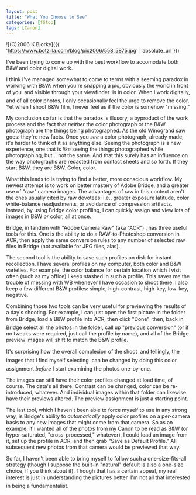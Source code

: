 ```yaml
---
layout: post
title: "What You Choose to See"
categories: [fStop]
tags: [Canon]
---
```



![(C)2006 K Bjorke]({{ 'https://www.botzilla.com/blog/pix2006/558_5875.jpg' | absolute_url }})


I've been trying to come up with the best workflow to accomodate both B&W and color digital work.

I think I've managed somewhat to come to terms with a seeming paradox in working with B&W: when you're snapping a pic, obviously the world in front of you &#151; and visible through your viewfinder &#151; is in color. When I work digitally, and of all color photos, I only occasionally feel the urge to remove the color. Yet when I shoot B&W film, I never feel as if the color is somehow "missing."

My conclusion so far is that the paradox is illusory, a byproduct of the work process and the fact that <i>neither</i> the color photograph or the B&W photograph are the things being photographed. As the old Winogrand saw goes: they're new facts. Once you <i>see</i> a color photograph, already made, it's harder to think of it as anything else. Seeing the photograph is a new experience, one that is <i>like</i> seeing the things photographed while photographing, but... not the same. And that this surely has an influence on the way photographs are redacted from contact sheets and so forth. If they start B&W, they are B&W. Color, color.


<!--more-->
What this leads to is trying to find a better, more conscious workflow. My newest attempt is to work on better mastery of Adobe Bridge, and a greater use of "raw" camera images. The advantages of raw in this context aren't the ones usually cited by raw devotees: i.e., greater exposure latitude, color white-balance readjustments, or avoidance of compression artifacts. Instead, by using Bridge color profiling, I can quickly assign and view lots of images in B&W <i>or</i> color, all at once.

Bridge, in tandem with "Adobe Camera Raw" (aka "ACR") , has three useful tools for this. One is the ability to do a RAW-to-Photoshop conversion in ACR, then apply the same conversion rules to any number of selected raw files in Bridge (not available for JPG files, alas).

The second tool is the ability to save such profiles on disk for instant recollection. I have several profiles on my computer, both color and B&W varieties. For example, the color balance for certain location which I visit often (such as my office) I keep stashed in such a profile. This saves me the trouble of messing with WB whenever I have occasion to shoot there. I also keep a few different B&W profiles: simple, high-contrast, high-key, low-key, negative.

Combining those two tools can be very useful for previewing the results of a day's shooting. For example, I can just open the first picture in the folder from Bridge, load a B&W profile into ACR, then click "Done" &#151; then, back in Bridge  select all the photos in the folder, call up "previous conversion" (or if no tweaks were required, just call the profile by name), and all of the Bridge preview images will shift to match the B&W profile.

It's surprising how the overall complexion of the shoot &#151; and tellingly, the images that I find myself selecting &#151; can be changed by doing this color assignment <i>before</i> I start examining the photos one-by-one.

The images can still have their color profiles changed at load time, of course. The data's all there. Contrast can be changed, color can be re-introduced, whatever. And individual images within that folder can likewise have their previews altered. The preview assignment is just a starting point.

The last tool, which I haven't been able to force myself to use in any strong way, is Bridge's ability to <i>automatically</i> apply color profiles on a per-camera basis to any new images that might come from that camera. So as an example, if I wanted all of the photos from my Canon to be read as B&W (or hyper-saturated, "cross-processed," whatever), I could load an image from it, set up the profile in ACR, and then grab "Save as Default Profile." All subsequent new photos from that camera would be previewed that way.

So far, I haven't been able to bring myself to follow such a one-size-fits-all strategy (though I suppose the built-in "natural" default is also a one-size choice, if you think about it). Though that has a certain appeal, my real interest is just in understanding the pictures better &#151; I'm not all that interested in being a fundamentalist.

